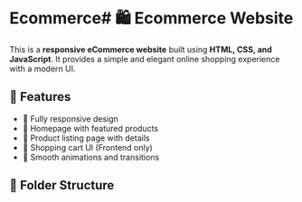 # Ecommerce# 🛍️ Ecommerce Website

This is a **responsive eCommerce website** built using **HTML, CSS, and JavaScript**. It provides a simple and elegant online shopping experience with a modern UI.

## 🚀 Features
- 🔹 Fully responsive design
- 🔹 Homepage with featured products
- 🔹 Product listing page with details
- 🔹 Shopping cart UI (Frontend only)
- 🔹 Smooth animations and transitions

## 📁 Folder Structure
